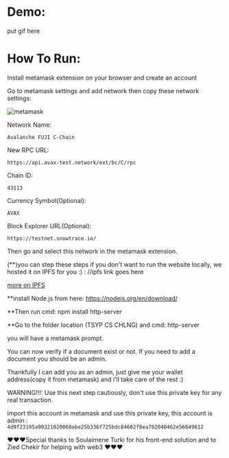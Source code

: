 # Demo:

put gif here 

# How To Run:

Install metamask extension on your browser and create an account 

Go to metamask settings and add network then copy these network settings:

![metamask](https://user-images.githubusercontent.com/20319127/146281989-4bde1cf6-148a-4864-bd24-af4e5d0d4a3d.png)

Network Name:

`Avalanche FUJI C-Chain`

New RPC URL:

`https://api.avax-test.network/ext/bc/C/rpc`

Chain ID:

`43113`

Currency Symbol(Optional):

`AVAX`

Block Explorer URL(Optional):

`https://testnet.snowtrace.io/`

Then go and select this network in the metamask extension.

(**)you can step these steps if you don't want to run the website locally, we hosted it on IPFS for you :) : //ipfs link goes here

[more on IPFS](https://ipfs.io/#how)

**install Node.js from here: https://nodejs.org/en/download/

**Then run cmd: npm install http-server

**Go to the folder location (TSYP CS CHLNG) and cmd: http-server

you will have a metamask prompt. 

You can now verify if a document exist or not. If you need to add a document you should be an admin.

Thankfully I can add you as an admin, just give me your wallet address(copy it from metamask) and i'll take care of the rest :) 

WARNING!!!: Use this next step cautiously, don't use this private key for any real transaction.

import this account in metamask and use this private key, this account is admin : `4d9f23195a90321020068abe25b336f725bdc84602f8ea702040462e56649612`

♥♥♥Special thanks to Soulaimene Turki for his front-end solution and to Zied Chekir for helping with web3 ♥♥♥
